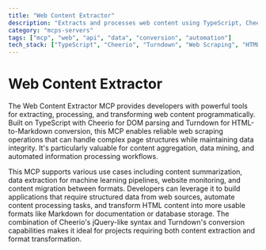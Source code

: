 ```yaml
---
title: "Web Content Extractor"
description: "Extracts and processes web content using TypeScript, Cheerio, and Turndown for scraping, summarization, and data transformation"
category: "mcps-servers"
tags: ["mcp", "web", "api", "data", "conversion", "automation"]
tech_stack: ["TypeScript", "Cheerio", "Turndown", "Web Scraping", "HTML Processing"]
---
```


# Web Content Extractor

The Web Content Extractor MCP provides developers with powerful tools for extracting, processing, and transforming web content programmatically. Built on TypeScript with Cheerio for DOM parsing and Turndown for HTML-to-Markdown conversion, this MCP enables reliable web scraping operations that can handle complex page structures while maintaining data integrity. It's particularly valuable for content aggregation, data mining, and automated information processing workflows.

This MCP supports various use cases including content summarization, data extraction for machine learning pipelines, website monitoring, and content migration between formats. Developers can leverage it to build applications that require structured data from web sources, automate content processing tasks, and transform HTML content into more usable formats like Markdown for documentation or database storage. The combination of Cheerio's jQuery-like syntax and Turndown's conversion capabilities makes it ideal for projects requiring both content extraction and format transformation.
